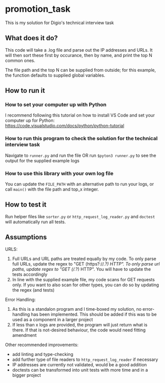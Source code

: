 # promotion_task

This is my solution for Digio's technical interview task

## What does it do?

This code will take a .log file and parse out the IP addresses and URLs. It will then sort these first by occurance, then by name, and print the top N common ones. 

The file path and the top N can be supplied from outside; for this example, the function defaults to supplied global variables. 

## How to run it

### How to set your computer up with Python

I recommend following this tutorial on how to install VS Code and set your computer up for Python: https://code.visualstudio.com/docs/python/python-tutorial

### How to run this program to check the solution for the technical interview task

Navigate to `runner.py` and run the file OR run `$pyton3 runner.py` to see the output for the supplied example logs

### How to use this library with your own log file

You can update the `FILE_PATH` with an alternative path to run your logs, or call `main()` with the file path and top_x integer.

## How to test it

Run helper files like `sorter.py` or `http_request_log_reader.py` and `doctest` will automatically run all tests.

## Assumptions

URLS:
1. Full URLs and URL paths are treated equally by my code. To only parse full URLs, update the regex to "GET (https?:\/\/.*?) HTTP". To only parse url paths, update regex to "GET (\/.*?) HTTP". You will have to update the tests accordingly
2. In line with the supplied example file, my code scans for GET requests only. If you want to also scan for other types, you can do so by updating the regex (and tests)

Error Handling:
1. As this is a standalon program and I time-boxed my solution, no error-handling has been implemented. This should be added if this was to be used as a component in a larger project
2. If less than x logs are provided, the program will just return what is there. If that is not-desired behaviour, the code would need fitting amendment

Other recommended improvements:
- add linting and type-checking
- add further type of file readers to `http_request_log_reader` if necessary
- IP addresses are currently not validated, would be a good addition
- doctests can be transformed into unit tests with more time and in a bigger project